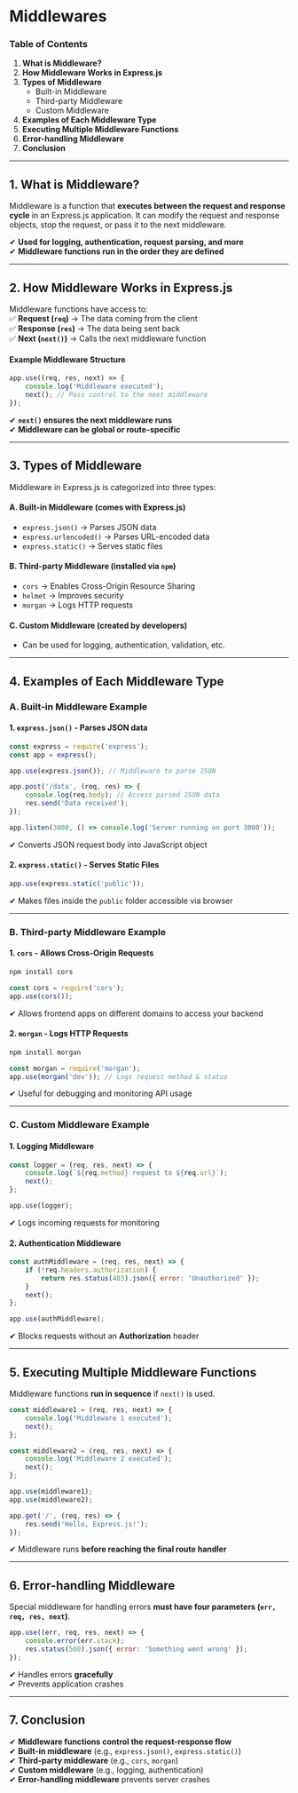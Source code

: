 # Middlewares

### **Table of Contents**

1. **What is Middleware?**
2. **How Middleware Works in Express.js**
3. **Types of Middleware**
   * Built-in Middleware
   * Third-party Middleware
   * Custom Middleware
4. **Examples of Each Middleware Type**
5. **Executing Multiple Middleware Functions**
6. **Error-handling Middleware**
7. **Conclusion**

***

## **1. What is Middleware?**

Middleware is a function that **executes between the request and response cycle** in an Express.js application. It can modify the request and response objects, stop the request, or pass it to the next middleware.

✔ **Used for logging, authentication, request parsing, and more**\
✔ **Middleware functions run in the order they are defined**

***

## **2. How Middleware Works in Express.js**

Middleware functions have access to:\
✅ **Request (`req`)** → The data coming from the client\
✅ **Response (`res`)** → The data being sent back\
✅ **Next (`next()`)** → Calls the next middleware function

#### **Example Middleware Structure**

```javascript
app.use((req, res, next) => {
    console.log('Middleware executed');
    next(); // Pass control to the next middleware
});
```

✔ **`next()` ensures the next middleware runs**\
✔ **Middleware can be global or route-specific**

***

## **3. Types of Middleware**

Middleware in Express.js is categorized into three types:

#### **A. Built-in Middleware** (comes with Express.js)

* `express.json()` → Parses JSON data
* `express.urlencoded()` → Parses URL-encoded data
* `express.static()` → Serves static files

#### **B. Third-party Middleware** (installed via `npm`)

* `cors` → Enables Cross-Origin Resource Sharing
* `helmet` → Improves security
* `morgan` → Logs HTTP requests

#### **C. Custom Middleware** (created by developers)

* Can be used for logging, authentication, validation, etc.

***

## **4. Examples of Each Middleware Type**

### **A. Built-in Middleware Example**

#### **1. `express.json()` - Parses JSON data**

```javascript
const express = require('express');
const app = express();

app.use(express.json()); // Middleware to parse JSON

app.post('/data', (req, res) => {
    console.log(req.body); // Access parsed JSON data
    res.send('Data received');
});

app.listen(3000, () => console.log('Server running on port 3000'));
```

✔ Converts JSON request body into JavaScript object

#### **2. `express.static()` - Serves Static Files**

```javascript
app.use(express.static('public'));
```

✔ Makes files inside the `public` folder accessible via browser

***

### **B. Third-party Middleware Example**

#### **1. `cors` - Allows Cross-Origin Requests**

```bash
npm install cors
```

```javascript
const cors = require('cors');
app.use(cors());
```

✔ Allows frontend apps on different domains to access your backend

#### **2. `morgan` - Logs HTTP Requests**

```bash
npm install morgan
```

```javascript
const morgan = require('morgan');
app.use(morgan('dev')); // Logs request method & status
```

✔ Useful for debugging and monitoring API usage

***

### **C. Custom Middleware Example**

#### **1. Logging Middleware**

```javascript
const logger = (req, res, next) => {
    console.log(`${req.method} request to ${req.url}`);
    next();
};

app.use(logger);
```

✔ Logs incoming requests for monitoring

#### **2. Authentication Middleware**

```javascript
const authMiddleware = (req, res, next) => {
    if (!req.headers.authorization) {
        return res.status(403).json({ error: 'Unauthorized' });
    }
    next();
};

app.use(authMiddleware);
```

✔ Blocks requests without an **Authorization** header

***

## **5. Executing Multiple Middleware Functions**

Middleware functions **run in sequence** if `next()` is used.

```javascript
const middleware1 = (req, res, next) => {
    console.log('Middleware 1 executed');
    next();
};

const middleware2 = (req, res, next) => {
    console.log('Middleware 2 executed');
    next();
};

app.use(middleware1);
app.use(middleware2);

app.get('/', (req, res) => {
    res.send('Hello, Express.js!');
});
```

✔ Middleware runs **before reaching the final route handler**

***

## **6. Error-handling Middleware**

Special middleware for handling errors **must have four parameters (`err, req, res, next`)**.

```javascript
app.use((err, req, res, next) => {
    console.error(err.stack);
    res.status(500).json({ error: 'Something went wrong' });
});
```

✔ Handles errors **gracefully**\
✔ Prevents application crashes

***

## **7. Conclusion**

✔ **Middleware functions control the request-response flow**\
✔ **Built-in middleware** (e.g., `express.json()`, `express.static()`)\
✔ **Third-party middleware** (e.g., `cors`, `morgan`)\
✔ **Custom middleware** (e.g., logging, authentication)\
✔ **Error-handling middleware** prevents server crashes
